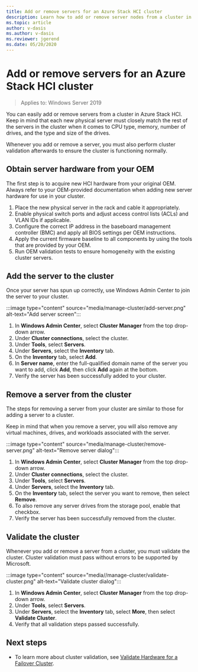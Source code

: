 ```yaml
---
title: Add or remove servers for an Azure Stack HCI cluster
description: Learn how to add or remove server nodes from a cluster in Azure Stack HCI 
ms.topic: article
author: v-dasis
ms.author: v-dasis
ms.reviewer: jgerend
ms.date: 05/20/2020
---
```


# Add or remove servers for an Azure Stack HCI cluster

> Applies to: Windows Server 2019

You can easily add or remove servers from a cluster in Azure Stack HCI. Keep in mind that each new physical server must closely match the rest of the servers in the cluster when it comes to CPU type, memory, number of drives, and the type and size of the drives.

Whenever you add or remove a server, you must also perform cluster validation afterwards to ensure the cluster is functioning normally.

## Obtain server hardware from your OEM

The first step is to acquire new HCI hardware from your original OEM. Always refer to your OEM-provided documentation when adding new server hardware for use in your cluster.

1. Place the new physical server in the rack and cable it appropriately.
1. Enable physical switch ports and adjust access control lists (ACLs) and VLAN IDs if applicable.
1. Configure the correct IP address in the baseboard management controller (BMC) and apply all BIOS settings per OEM instructions.
1. Apply the current firmware baseline to all components by using the tools that are provided by your OEM.
1. Run OEM validation tests to ensure homogeneity with the existing cluster servers.

## Add the server to the cluster

Once your server has spun up correctly, use Windows Admin Center to join the server to your cluster.

:::image type="content" source="media/manage-cluster/add-server.png" alt-text="Add server screen":::

1. In **Windows Admin Center**, select **Cluster Manager** from the top drop-down arrow.
1. Under **Cluster connections**, select the cluster.
1. Under **Tools**, select **Servers**.
1. Under **Servers**, select the **Inventory** tab.
1. On the **Inventory** tab, select **Add**.
1. In **Server name**, enter the full-qualified domain name of the server you want to add, click **Add**, then click **Add** again at the bottom.
1. Verify the server has been successfully added to your cluster.

## Remove a server from the cluster

The steps for removing a server from your cluster are similar to those for adding a server to a cluster.

Keep in mind that when you remove a server, you will also remove any virtual machines, drives, and workloads associated with the server.

:::image type="content" source="media/manage-cluster/remove-server.png" alt-text="Remove server dialog":::

1. In **Windows Admin Center**, select **Cluster Manager** from the top drop-down arrow.
1. Under **Cluster connections**, select the cluster.
1. Under **Tools**, select **Servers**.
1. Under **Servers**, select the **Inventory** tab.
1. On the **Inventory** tab, select the server you want to remove, then select **Remove**.
1. To also remove any server drives from the storage pool, enable that checkbox.
1. Verify the server has been successfully removed from the cluster.

## Validate the cluster

Whenever you add or remove a server from a cluster, you must validate the cluster. Cluster validation must pass without errors to be supported by Microsoft.

:::image type="content" source="media//manage-cluster/validate-cluster.png" alt-text="Validate cluster dialog":::

1. In **Windows Admin Center**, select **Cluster Manager** from the top drop-down arrow.
1. Under **Tools**, select **Servers**.
1. Under **Servers**, select the **Inventory** tab, select **More**, then select **Validate Cluster**.
1. Verify that all validation steps passed successfully.

## Next steps

- To learn more about cluster validation, see [Validate Hardware for a Failover Cluster](https://docs.microsoft.com/previous-versions/windows/it-pro/windows-server-2012-R2-and-2012/jj134244(v=ws.11)).